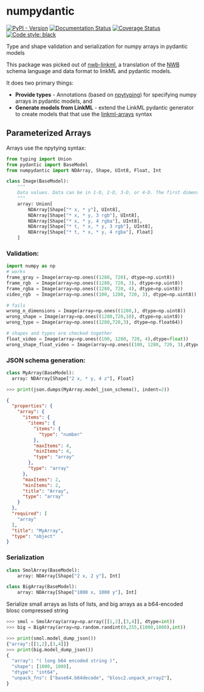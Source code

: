 # numpydantic

[![PyPI - Version](https://img.shields.io/pypi/v/numpydantic)](https://pypi.org/project/numpydantic)
[![Documentation Status](https://readthedocs.org/projects/numpydantic/badge/?version=latest)](https://numpydantic.readthedocs.io/en/latest/?badge=latest)
[![Coverage Status](https://coveralls.io/repos/github/p2p-ld/numpydantic/badge.svg)](https://coveralls.io/github/p2p-ld/numpydantic)
[![Code style: black](https://img.shields.io/badge/code%20style-black-000000.svg)](https://github.com/psf/black)

Type and shape validation and serialization for numpy arrays in pydantic models

This package was picked out of [nwb-linkml](https://github.com/p2p-ld/nwb-linkml/), a 
translation of the [NWB](https://www.nwb.org/) schema language and data format to
linkML and pydantic models.

It does two primary things:
- **Provide types** - Annotations (based on [npytyping](https://github.com/ramonhagenaars/nptyping))
  for specifying numpy arrays in pydantic models, and
- **Generate models from LinkML** - extend the LinkML pydantic generator to create models that 
  that use the [linkml-arrays](https://github.com/linkml/linkml-arrays) syntax

## Parameterized Arrays

Arrays use the npytying syntax:

```python
from typing import Union
from pydantic import BaseModel
from numpydantic import NDArray, Shape, UInt8, Float, Int

class Image(BaseModel):
    """
    Data values. Data can be in 1-D, 2-D, 3-D, or 4-D. The first dimension should always represent time. This can also be used to store binary data (e.g., image frames). This can also be a link to data stored in an external file.
    """
    array: Union[
        NDArray[Shape["* x, * y"], UInt8],
        NDArray[Shape["* x, * y, 3 rgb"], UInt8],
        NDArray[Shape["* x, * y, 4 rgba"], UInt8],
        NDArray[Shape["* t, * x, * y, 3 rgb"], UInt8],
        NDArray[Shape["* t, * x, * y, 4 rgba"], Float]
    ]
```

### Validation:

```python
import numpy as np
# works
frame_gray = Image(array=np.ones((1280, 720), dtype=np.uint8))
frame_rgb  = Image(array=np.ones((1280, 720, 3), dtype=np.uint8))
frame_rgba = Image(array=np.ones((1280, 720, 4), dtype=np.uint8))
video_rgb  = Image(array=np.ones((100, 1280, 720, 3), dtype=np.uint8))

# fails
wrong_n_dimensions = Image(array=np.ones((1280,), dtype=np.uint8))
wrong_shape = Image(array=np.ones((1280,720,10), dtype=np.uint8))
wrong_type = Image(array=np.ones((1280,720,3), dtype=np.float64))

# shapes and types are checked together
float_video = Image(array=np.ones((100, 1280, 720, 4),dtype=float))
wrong_shape_float_video = Image(array=np.ones((100, 1280, 720, 3),dtype=float))
```

### JSON schema generation:

```python
class MyArray(BaseModel):
  array: NDArray[Shape["2 x, * y, 4 z"], Float]
```

```python
>>> print(json.dumps(MyArray.model_json_schema(), indent=2))
```

```json
{
  "properties": {
    "array": {
      "items": {
        "items": {
          "items": {
            "type": "number"
          },
          "maxItems": 4,
          "minItems": 4,
          "type": "array"
        },
        "type": "array"
      },
      "maxItems": 2,
      "minItems": 2,
      "title": "Array",
      "type": "array"
    }
  },
  "required": [
    "array"
  ],
  "title": "MyArray",
  "type": "object"
}
```

### Serialization

```python
class SmolArray(BaseModel):
    array: NDArray[Shape["2 x, 2 y"], Int]

class BigArray(BaseModel):
    array: NDArray[Shape["1000 x, 1000 y"], Int]
```

Serialize small arrays as lists of lists, and big arrays as a b64-encoded blosc compressed string

```python
>>> smol = SmolArray(array=np.array([[1,2],[3,4]], dtype=int))
>>> big = BigArray(array=np.random.randint(0,255,(1000,1000),int))

>>> print(smol.model_dump_json())
{"array":[[1,2],[3,4]]}
>>> print(big.model_dump_json())
{
  "array": "( long b64 encoded string )",
  "shape": [1000, 1000],
  "dtype": "int64",
  "unpack_fns": ["base64.b64decode", "blosc2.unpack_array2"],
}
```
